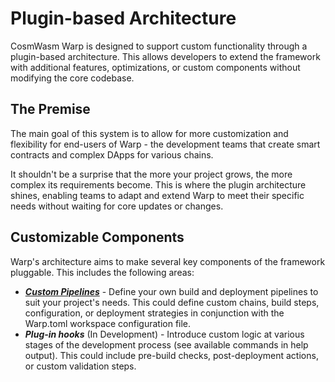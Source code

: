 # Plugin-based Architecture

CosmWasm Warp is designed to support custom functionality through a plugin-based architecture. This allows developers to extend the framework with additional features, optimizations, or custom components without modifying the core codebase.

## The Premise

The main goal of this system is to allow for more customization and flexibility for end-users of Warp - the development teams that create smart contracts and complex DApps for various chains.

It shouldn't be a surprise that the more your project grows, the more complex its requirements become. This is where the plugin architecture shines, enabling teams to adapt and extend Warp to meet their specific needs without waiting for core updates or changes.

## Customizable Components

Warp's architecture aims to make several key components of the framework pluggable. This includes the following areas:

- ***[Custom Pipelines](custom-pipelines.md)*** - Define your own build and deployment pipelines to suit your project's needs. This could define custom chains, build steps, configuration, or deployment strategies in conjunction with the Warp.toml workspace configuration file.
- ***Plug-in hooks*** (In Development) - Introduce custom logic at various stages of the development process (see available commands in help output). This could include pre-build checks, post-deployment actions, or custom validation steps.
